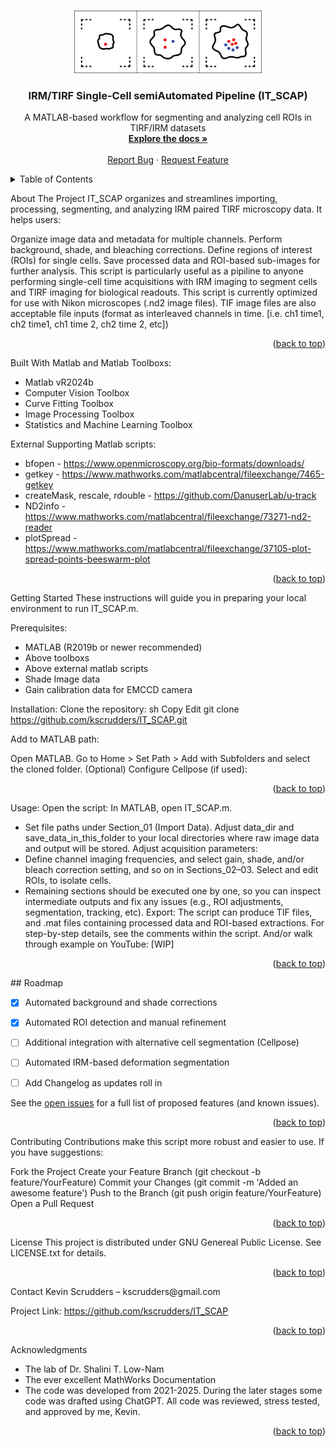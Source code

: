 <a id="readme-top"></a>
<!--
*** Thanks for checking out the IT_SCAP-Template. If you have a suggestion
*** that would make this better, please fork the repo and create a pull request
*** or simply open an issue with the tag "enhancement".
*** 
*** I imagine a world where scientific knowledge provides solutions for every health challenge, enabling everyone to live with autonomy, freedom, and well-being.
*** I created this project so that I might streamline taking raw microscopy data in my PhD and convert that in biological insights that might aid understanding the next generation of engineered T cell immunotherapies.
*** I hope this could be useful to a few future scienctist in whatever pursuit they are taking on. 
*** I would be overjoyed to help enable you to make discoveries and share knowlegde with humanity.
-->

<!-- PROJECT LOGO --> <br /> <div align="center">   <a href="https://github.com/kscrudders/IT_SCAP"> <img src="images/IT_SCAP_projectlogo.png" alt="Logo" width="300" height="100"> </a> <h3 align="center">IRM/TIRF Single-Cell semiAutomated Pipeline (IT_SCAP)</h3> <p align="center"> A MATLAB-based workflow for segmenting and analyzing cell ROIs in TIRF/IRM datasets <br /> <a href="https://github.com/your_username/IT_SCAP"><strong>Explore the docs »</strong></a> <br /> <br /> <a href="https://github.com/kscrudders/IT_SCAP/issues">Report Bug</a> · <a href="https://github.com/kscrudders/IT_SCAP/issues">Request Feature</a> </p> </div> <!-- TABLE OF CONTENTS --> <details> <summary>Table of Contents</summary> <ol> <li><a href="#about-the-project">About The Project</a></li> <li><a href="#built-with">Built With</a></li> <li><a href="#getting-started">Getting Started</a> <ul> <li><a href="#prerequisites">Prerequisites</a></li> <li><a href="#installation">Installation</a></li> </ul> </li> <li><a href="#usage">Usage</a></li> <li><a href="#roadmap">Roadmap</a></li> <li><a href="#contributing">Contributing</a></li> <li><a href="#license">License</a></li> <li><a href="#contact">Contact</a></li> <li><a href="#acknowledgments">Acknowledgments</a></li> </ol> </details> <!-- ABOUT THE PROJECT -->
About The Project
IT_SCAP organizes and streamlines importing, processing, segmenting, and analyzing IRM paired TIRF microscopy data. It helps users:

Organize image data and metadata for multiple channels.
Perform background, shade, and bleaching corrections.
Define regions of interest (ROIs) for single cells.
Save processed data and ROI-based sub-images for further analysis.
This script is particularly useful as a pipiline to anyone performing single-cell time acquisitions with IRM imaging to segment cells and TIRF imaging for biological readouts.
This script is currently optimized for use with Nikon microscopes (.nd2 image files). 
TIF image files are also acceptable file inputs (format as interleaved channels in time. [i.e. ch1 time1, ch2 time1, ch1 time 2, ch2 time 2, etc])

<p align="right">(<a href="#readme-top">back to top</a>)</p> <!-- BUILT WITH -->

Built With
Matlab and Matlab Toolboxs:
* Matlab vR2024b
* Computer Vision Toolbox
* Curve Fitting Toolbox
* Image Processing Toolbox
* Statistics and Machine Learning Toolbox
	
External Supporting Matlab scripts:
* bfopen - https://www.openmicroscopy.org/bio-formats/downloads/
* getkey - https://www.mathworks.com/matlabcentral/fileexchange/7465-getkey
* createMask, rescale, rdouble - https://github.com/DanuserLab/u-track
* ND2info - https://www.mathworks.com/matlabcentral/fileexchange/73271-nd2-reader
* plotSpread - https://www.mathworks.com/matlabcentral/fileexchange/37105-plot-spread-points-beeswarm-plot

<p align="right">(<a href="#readme-top">back to top</a>)</p> <!-- GETTING STARTED -->

Getting Started
These instructions will guide you in preparing your local environment to run IT_SCAP.m.

Prerequisites:
* MATLAB (R2019b or newer recommended)
* Above toolboxs
* Above external matlab scripts 
* Shade Image data
* Gain calibration data for EMCCD camera

Installation:
Clone the repository:
sh
Copy
Edit
git clone https://github.com/kscrudders/IT_SCAP.git

Add to MATLAB path:

Open MATLAB.
Go to Home > Set Path > Add with Subfolders and select the cloned folder.
(Optional) Configure Cellpose (if used):

<p align="right">(<a href="#readme-top">back to top</a>)</p> <!-- USAGE EXAMPLES -->

Usage:
Open the script: In MATLAB, open IT_SCAP.m.
* Set file paths under Section_01 (Import Data). Adjust data_dir and save_data_in_this_folder to your local directories where raw image data and output will be stored.
Adjust acquisition parameters:
* Define channel imaging frequencies, and select gain, shade, and/or bleach correction setting, and so on in Sections_02–03.
Select and edit ROIs, to isolate cells.
* Remaining sections should be executed one by one, so you can inspect intermediate outputs and fix any issues (e.g., ROI adjustments, segmentation, tracking, etc).
Export: The script can produce TIF files, and .mat files containing processed data and ROI-based extractions.
For step-by-step details, see the comments within the script. And/or walk through example on YouTube: [WIP]

<p align="right">(<a href="#readme-top">back to top</a>)</p> <!-- ROADMAP -->
## Roadmap

- [x] Automated background and shade corrections
- [x] Automated ROI detection and manual refinement
- [ ] Additional integration with alternative cell segmentation (Cellpose)
- [ ] Automated IRM-based deformation segmentation
- [ ] Add Changelog as updates roll in


See the [open issues](https://github.com/kscrudders/IT_SCAP/issues) for a full list of proposed features (and known issues).

<p align="right">(<a href="#readme-top">back to top</a>)</p> <!-- CONTRIBUTING -->
Contributing
Contributions make this script more robust and easier to use. If you have suggestions:

Fork the Project
Create your Feature Branch (git checkout -b feature/YourFeature)
Commit your Changes (git commit -m 'Added an awesome feature')
Push to the Branch (git push origin feature/YourFeature)
Open a Pull Request
<p align="right">(<a href="#readme-top">back to top</a>)</p> <!-- LICENSE -->
License
This project is distributed under GNU Genereal Public License. See LICENSE.txt for details.

<p align="right">(<a href="#readme-top">back to top</a>)</p> <!-- CONTACT -->
Contact
Kevin Scrudders – kscrudders@gmail.com

Project Link: https://github.com/kscrudders/IT_SCAP

<p align="right">(<a href="#readme-top">back to top</a>)</p> <!-- ACKNOWLEDGMENTS -->

Acknowledgments
* The lab of Dr. Shalini T. Low-Nam
* The ever excellent MathWorks Documentation
* The code was developed from 2021-2025. During the later stages some code was drafted using ChatGPT. All code was reviewed, stress tested, and approved by me, Kevin.

<p align="right">(<a href="#readme-top">back to top</a>)</p>
